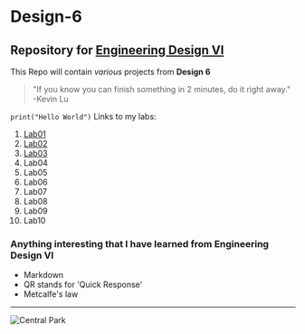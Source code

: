 # Design-6
## Repository for [Engineering Design VI](https://sites.google.com/view/ece322)
This Repo will contain *various* projects from **Design 6**
> "If you know you can finish something in 2 minutes, do it right away."
> -Kevin Lu

`print("Hello World")`
Links to my labs: 
1. [Lab01](Lab01)
2. [Lab02](Lab02)
3. [Lab03](Lab03)
4. Lab04
5. Lab05
6. Lab06
7. Lab07
8. Lab08
9. Lab09
10. Lab10

### Anything interesting that I have learned from Engineering Design VI
- Markdown
- QR stands for 'Quick Response'
- Metcalfe's law

---

![Central Park](https://github.com/kamiltomaszk/Design-6/assets/95594092/d2710f85-8b9d-4e10-b9d0-c9d808efd124)
